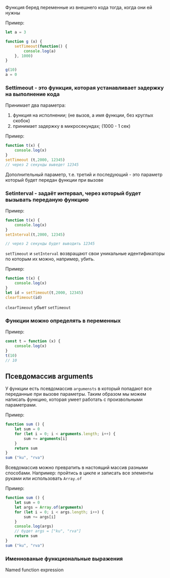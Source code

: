 Функция беред переменные из внешнего кода тогда, когда они ей нужны

Пример:

```javascript 
let a = 3

function g (x) {
    setTimeout(function() {
        console.log(a)
    }, 1000)
}

g(10)
a = 0
```

### Settimeout - это функция, которая устанавливает задержку на выполнение кода

Принимает два параметра:
1. функция на исполнении; (не вызов, а имя функции, без круглых скобок)
2. принимает задержку в микросекундах; (1000 - 1 сек)

Пример: 

```javascript
function t(x) {
    console.log(x)
}
setTimeout (t,2000, 12345) 
// через 2 секунды выведет 12345
```

Дополнительный параметр, т.е. третий и последующий - это параметр который будет передан функции при вызове

### Setinterval - задаёт интервал, через который будет вызывать переданую функцию

Пример:

```javascript
function t(x) {
    console.log(x)
}
setInterval(t,2000, 12345) 

// через 2 секунды будет выводить 12345
```

`setTimeout` и `setInterval` возвращают свои уникальные идентификаторы по которым их можно, например, убить.

Пример: 

```javascript
function t(x) {
    console.log(x)
}
let id = setTimeout(t,2000, 12345) 
clearTimeout(id)
```
`clearTimeout` убьет `setTimeout`


### Функции можно определять в переменных
Пример:

```javascript
const t = function (x) {
    console.log(x)
}
t(10)
// 10
```

## Псевдомассив arguments
У функции есть псевдомассив `argumensts` в который попадают все переданные при вызове параметры. Таким образом мы можем написать функцию, которая умеет работать с произвольными параметрами.

Пример: 

```javascript
function sum () {
    let sum = 0
    for (let i = 0; i < arguments.length; i++) {
        sum += arguments[i]
    }
    return sum
}
sum ("ku", "rva")
```
Всевдомассив можно превратить в настоящий массив разными способами.
Например: пройтись в цикле и записать все элементы руками или использовать `Array.of`

Пример: 

```javascript
function sum () {
    let sum = 0
    let args = Array.of(arguments)
    for (let i = 0; i < args.length; i++) {
        sum += args[i]
    }
    console.log(args) 
    // будет args = ["ku", "rva"]
    return sum
}
sum ("ku", "rva")
```


### Именнованые функциональные выражения

Named function expression

